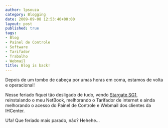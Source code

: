 ```yaml
---
author: lpsouza
category: Blogging
date: 2009-09-08 12:53:40+00:00
layout: post
published: true
tags:
- Blog
- Painel de Controle
- Software
- Tarifador
- Trabalho
- Webmail
title: Blog is back!
---
```


Depois de um tombo de cabeça por umas horas em coma, estamos de volta e operacional!

Nesse feriado fiquei tão desligado de tudo, vendo [Stargate SG1](https://pt.wikipedia.org/wiki/Stargate_SG-1), reinstalando o meu NetBook, melhorando o Tarifador de internet e ainda melhorando o acesso do Painel de Controle e Webmail dos clientes da IHCenter.

Ufa! Que feriado mais parado, não? Hehehe...